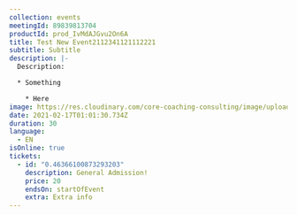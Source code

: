 ```yaml
---
collection: events
meetingId: 89839813704
productId: prod_IvMdAJGvu2On6A
title: Test New Event2112341121112221
subtitle: Subtitle
description: |-
  Description:

  * Something

    * Here
image: https://res.cloudinary.com/core-coaching-consulting/image/upload/v1600804098/ariel-pilotto-a-l0rMCZh2o-unsplash_h5qyvr.jpg
date: 2021-02-17T01:01:30.734Z
duration: 30
language:
  - EN
isOnline: true
tickets:
  - id: "0.46366100873293203"
    description: General Admission!
    price: 20
    endsOn: startOfEvent
    extra: Extra info
---
```

